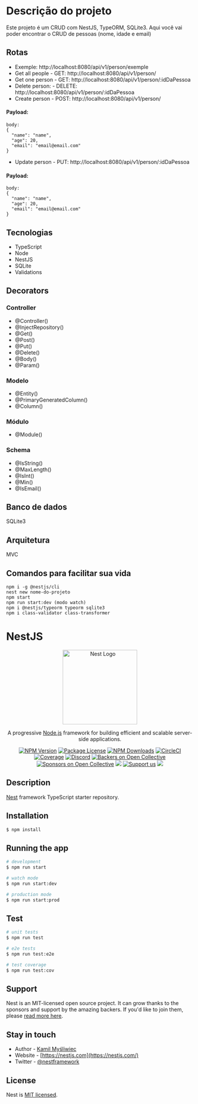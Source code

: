 # Descrição do projeto

Este projeto é um CRUD com NestJS, TypeORM, SQLite3.
Aqui você vai poder encontrar o CRUD de pessoas (nome, idade e email)

## Rotas

- Exemple: http://localhost:8080/api/v1/person/exemple
- Get all people - GET: http://localhost:8080/api/v1/person/
- Get one person - GET: http://localhost:8080/api/v1/person/:idDaPessoa
- Delete person: - DELETE: http://localhost:8080/api/v1/person/:idDaPessoa
- Create person - POST: http://localhost:8080/api/v1/person/
#### Payload:
    body:
    {
      "name": "name",
      "age": 20,
      "email": "email@email.com"
    }
- Update person - PUT: http://localhost:8080/api/v1/person/:idDaPessoa
#### Payload:
    body:
    {
      "name": "name",
      "age": 20,
      "email": "email@email.com"
    }

## Tecnologias

- TypeScript
- Node
- NestJS
- SQLite
- Validations

## Decorators

### Controller
- @Controller()
- @InjectRepository()
- @Get()
- @Post()
- @Put()
- @Delete()
- @Body()
- @Param()

### Modelo
- @Entity()
- @PrimaryGeneratedColumn()
- @Column()


### Módulo
- @Module()

### Schema
- @IsString()
- @MaxLength()
- @IsInt()
- @Min()
- @IsEmail()

## Banco de dados

SQLite3

## Arquitetura

MVC

## Comandos para facilitar sua vida

    npm i -g @nestjs/cli
    nest new nome-do-projeto
    npm start
    npm run start:dev (modo watch)
    npm i @nestjs/typeorm typeorm sqlite3
    npm i class-validator class-transformer

# NestJS

<p align="center">
  <a href="http://nestjs.com/" target="blank"><img src="https://nestjs.com/img/logo-small.svg" width="200" alt="Nest Logo" /></a>
</p>

[circleci-image]: https://img.shields.io/circleci/build/github/nestjs/nest/master?token=abc123def456
[circleci-url]: https://circleci.com/gh/nestjs/nest

  <p align="center">A progressive <a href="http://nodejs.org" target="_blank">Node.js</a> framework for building efficient and scalable server-side applications.</p>
    <p align="center">
<a href="https://www.npmjs.com/~nestjscore" target="_blank"><img src="https://img.shields.io/npm/v/@nestjs/core.svg" alt="NPM Version" /></a>
<a href="https://www.npmjs.com/~nestjscore" target="_blank"><img src="https://img.shields.io/npm/l/@nestjs/core.svg" alt="Package License" /></a>
<a href="https://www.npmjs.com/~nestjscore" target="_blank"><img src="https://img.shields.io/npm/dm/@nestjs/common.svg" alt="NPM Downloads" /></a>
<a href="https://circleci.com/gh/nestjs/nest" target="_blank"><img src="https://img.shields.io/circleci/build/github/nestjs/nest/master" alt="CircleCI" /></a>
<a href="https://coveralls.io/github/nestjs/nest?branch=master" target="_blank"><img src="https://coveralls.io/repos/github/nestjs/nest/badge.svg?branch=master#9" alt="Coverage" /></a>
<a href="https://discord.gg/G7Qnnhy" target="_blank"><img src="https://img.shields.io/badge/discord-online-brightgreen.svg" alt="Discord"/></a>
<a href="https://opencollective.com/nest#backer" target="_blank"><img src="https://opencollective.com/nest/backers/badge.svg" alt="Backers on Open Collective" /></a>
<a href="https://opencollective.com/nest#sponsor" target="_blank"><img src="https://opencollective.com/nest/sponsors/badge.svg" alt="Sponsors on Open Collective" /></a>
  <a href="https://paypal.me/kamilmysliwiec" target="_blank"><img src="https://img.shields.io/badge/Donate-PayPal-ff3f59.svg"/></a>
    <a href="https://opencollective.com/nest#sponsor"  target="_blank"><img src="https://img.shields.io/badge/Support%20us-Open%20Collective-41B883.svg" alt="Support us"></a>
  <a href="https://twitter.com/nestframework" target="_blank"><img src="https://img.shields.io/twitter/follow/nestframework.svg?style=social&label=Follow"></a>
</p>
  <!--[![Backers on Open Collective](https://opencollective.com/nest/backers/badge.svg)](https://opencollective.com/nest#backer)
  [![Sponsors on Open Collective](https://opencollective.com/nest/sponsors/badge.svg)](https://opencollective.com/nest#sponsor)-->

## Description

[Nest](https://github.com/nestjs/nest) framework TypeScript starter repository.

## Installation

```bash
$ npm install
```

## Running the app

```bash
# development
$ npm run start

# watch mode
$ npm run start:dev

# production mode
$ npm run start:prod
```

## Test

```bash
# unit tests
$ npm run test

# e2e tests
$ npm run test:e2e

# test coverage
$ npm run test:cov
```

## Support

Nest is an MIT-licensed open source project. It can grow thanks to the sponsors and support by the amazing backers. If you'd like to join them, please [read more here](https://docs.nestjs.com/support).

## Stay in touch

- Author - [Kamil Myśliwiec](https://kamilmysliwiec.com)
- Website - [https://nestjs.com](https://nestjs.com/)
- Twitter - [@nestframework](https://twitter.com/nestframework)

## License

Nest is [MIT licensed](LICENSE).
